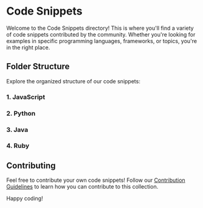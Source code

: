 # Code Snippets

Welcome to the Code Snippets directory! This is where you'll find a variety of code snippets contributed by the community. Whether you're looking for examples in specific programming languages, frameworks, or topics, you're in the right place.

## Folder Structure

Explore the organized structure of our code snippets:

### 1. JavaScript


### 2. Python
  

### 3. Java
   
### 4. Ruby

## Contributing

Feel free to contribute your own code snippets! Follow our [Contribution Guidelines](CONTRIBUTING.md) to learn how you can contribute to this collection.

Happy coding!

